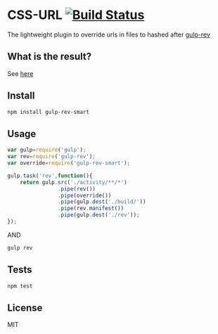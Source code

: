 CSS-URL [![Build Status](https://travis-ci.org/galkinrost/gulp-rev-css-url.svg?branch=master)](https://travis-ci.org/galkinrost/gulp-rev-css-url)
=========

The lightweight plugin to override urls in files to hashed after <a href="https://www.npmjs.org/package/gulp-rev">gulp-rev</a>

What is the result?
--
See <a href="https://github.com/galkinrost/gulp-rev-css-url/tree/master/expected">here</a>

Install
--
```sh
npm install gulp-rev-smart
```

Usage
--

```javascript
var gulp=require('gulp');
var rev=require('gulp-rev');
var override=require('gulp-rev-smart');

gulp.task('rev',function(){
    return gulp.src('./activity/**/*')
                .pipe(rev())
                .pipe(override())
                .pipe(gulp.dest('./build/'))
                .pipe(rev.manifest())
                .pipe(gulp.dest('./rev'));
});

```
AND
```sh
gulp rev
```

Tests
--
```sh
npm test
```

License
----

MIT
